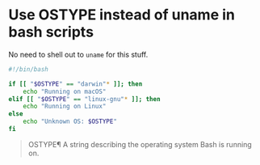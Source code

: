# Use OSTYPE instead of uname in bash scripts

No need to shell out to `uname` for this stuff.

```sh
#!/bin/bash

if [[ "$OSTYPE" == "darwin"* ]]; then
    echo "Running on macOS"
elif [[ "$OSTYPE" == "linux-gnu"* ]]; then
    echo "Running on Linux"
else
    echo "Unknown OS: $OSTYPE"
fi

```

>   OSTYPE¶
>          A string describing the operating system Bash is running on.


